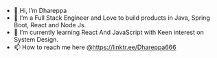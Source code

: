 - 👋 Hi, I’m Dhareppa
- 👀 I’m a Full Stack Engineer and Love to build products in Java, Spring Boot, React and Node Js.
- 🌱 I’m currently learning React And JavaScript with Keen interest on System Design.
- 📫 How to reach me here @https://linktr.ee/Dhareppa666

<!---
Dhareppa666/Dhareppa666 is a ✨ special ✨ repository because its `README.md` (this file) appears on your GitHub profile.
You can click the Preview link to take a look at your changes.
--->
